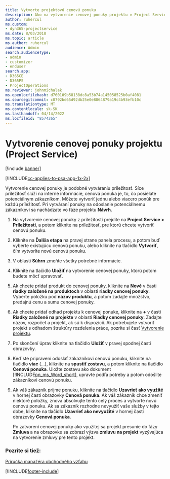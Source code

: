 ```yaml
---
title: Vytvorte projektovú cenovú ponuku
description: Ako na vytvorenie cenovej ponuky projektu v Project Service
author: ruhercul
ms.custom:
- dyn365-projectservice
ms.date: 8/03/2018
ms.topic: article
ms.author: ruhercul
audience: Admin
search.audienceType:
- admin
- customizer
- enduser
search.app:
- D365CE
- D365PS
- ProjectOperations
ms.reviewer: johnmichalak
ms.openlocfilehash: d760109b58138dc8a53b74a145058525b0af4081
ms.sourcegitcommit: c0792bd65d92db25e0e8864879a19c4b93efb10c
ms.translationtype: MT
ms.contentlocale: sk-SK
ms.lasthandoff: 04/14/2022
ms.locfileid: "8574265"
---
```

# <a name="create-a-project-quote-project-service"></a>Vytvorenie cenovej ponuky projektu (Project Service)

[!include [banner](../includes/psa-now-project-operations.md)]

[!INCLUDE[cc-applies-to-psa-app-1x-2x](../includes/cc-applies-to-psa-app-1x-2x.md)]

Vytvorenie cenovej ponuky je podobné vytváraniu príležitosť. Síce príležitosť slúži na interné informácie, cenová ponuka je, to, čo posielate potenciálnym zákazníkom. Môžete vytvoriť jednu alebo viacero ponúk pre každú príležitosť. Pri vytváraní ponuky na odoslanie potenciálnemu zákazníkovi sa nachádzate vo fáze projektu **Návrh**.  
  
1. Na vytvorenie cenovej ponuky z príležitostí prejdite na **Project Service > Príležitosti**, a potom kliknite na príležitosť, pre ktorú chcete vytvoriť cenovú ponuku.  
  
2. Kliknite na **Ďalšia etapa** na pravej strane panela procesu, a potom buď vyberte existujúcu cenovú ponuku, alebo kliknite na tlačidlo **Vytvoriť**, čím vytvoríte novú cenovú ponuku.  
  
3. V oblasti **Súhrn** zmeňte všetky potrebné informácie.  
  
4. Kliknite na tlačidlo **Uložiť** na vytvorenie cenovej ponuky, ktorú potom budete môcť upravovať.  
  
5. Ak chcete pridať produkt do cenovej ponuky, kliknite na **Nové** v časti **riadky založené na produktoch** v oblasti **riadky cenovej ponuky**. Vyberte položku pod **názov produktu**, a potom zadajte množstvo, predajnú cenu a sumu cenovej ponuky.  
  
6. Ak chcete pridať odhad projektu k cenovej ponuke, kliknite na **+** v časti **Riadky založené na projekte** v oblasti **Riadky cenovej ponuky**. Zadajte názov, rozpočet a projekt, ak sú k dispozícii. Ak potrebujete vytvoriť projekt s odhadom štruktúry rozdelenia práce, pozrite si časť [Vytvorenie projektu](../psa/create-project.md).  
  
7. Po skončení úprav kliknite na tlačidlo **Uložiť** v pravej spodnej časti obrazovky.  
  
8. Keď ste pripravení odoslať zákazníkovi cenovú ponuku, kliknite na tlačidlo **viac** (...), kliknite na **spustiť zostavu**, a potom kliknite na tlačidlo **Cenová ponuka**. Uložte zostavu ako dokument [!INCLUDE[pn_ms_Word_short](../includes/pn-ms-word-short.md)], upravte podľa potreby a potom odošlite zákazníkovi cenovú ponuku.  
  
9. Ak váš zákazník prijme ponuku, kliknite na tlačidlo **Uzavrieť ako využité** v hornej časti obrazovky **Cenová ponuka**. Ak váš zákazník chce zmeniť niektoré položky, znova absolvujte tento celý proces a vytvorte novú cenovú ponuku. Ak sa zákazník rozhodne nevyužiť vaše služby v tejto dobe, kliknite na tlačidlo **Uzavrieť ako nevyužité** v hornej časti obrazovky **Cenová ponuka**.  
  
   Po zatvorení cenovej ponuky ako využitej sa projekt presunie do fázy **Zmluva** a na obrazovke sa zobrazí výzva **zmluvu na projekt** vyzývajúca na vytvorenie zmluvy pre tento projekt.  
  
### <a name="see-also"></a>Pozrite si tiež:  
 [Príručka manažéra obchodného vzťahu](../psa/account-manager-guide.md)


[!INCLUDE[footer-include](../includes/footer-banner.md)]
